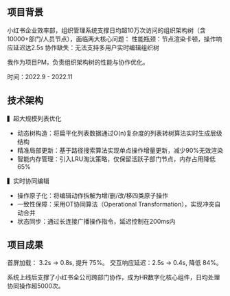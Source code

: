 ## 项目背景
小红书企业效率部，组织管理系统支撑日均超10万次访问的组织架构树（含10000+部门/人员节点），面临两大核心问题：
性能瓶颈：节点渲染卡顿，操作响应延迟达2.5s
协作缺失：无法支持多用户实时编辑组织树

我作为项目PM，负责组织架构树的性能与协作优化。

时间：2022.9 - 2022.11



## 技术架构
▍超大规模列表优化
* 动态树构造：将扁平化列表数据通过O(n)复杂度的列表转树算法实时生成层级结构
* 精准局部更新：基于路径搜索算法实现单点操作增量更新，减少90%无效渲染
* 智能内存管理：引入LRU淘汰策略，仅保留活跃子部门节点，内存占用降低65%

▍实时协同编辑
* 操作原子化：将编辑动作拆解为增/删/改/移四类原子操作
* 一致性保障：采用OT协同算法（Operational Transformation），实现冲突自动合并
* 状态同步：通过长连接广播操作指令，延迟控制在200ms内

## 项目成果
首屏加载：	3.2s -> 0.8s, 提升 75%。
交互响应延迟：2.5s -> 0.4s, 降低 84%。

系统上线后支撑了小红书全公司跨部门协作，成为HR数字化核心组件，日均处理协同操作超5000次。
